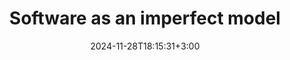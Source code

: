 ---
title: "Software as an imperfect model"
description: "Software as an imperfect model"
date: 2024-11-28T18:15:31+3:00
categories: ['Category A', 'Category B']
tags: ["proof-of-concept"]
draft: true
---